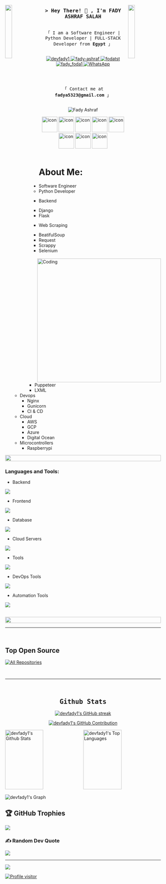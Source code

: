 <!-- [![wakatime](https://wakatime.com/badge/user/eebb3dd8-d9b2-40de-9b88-6fd6cac99dbc.svg)](https://wakatime.com/@eebb3dd8-d9b2-40de-9b88-6fd6cac99dbc) -->

<img align="left" src="https://user-images.githubusercontent.com/65187002/144930161-2f783401-8d27-4fdf-a2f7-cc0ba32f1f1f.gif" width="21%" style="display:inline;"><img align="right" src="https://user-images.githubusercontent.com/65187002/144930161-2f783401-8d27-4fdf-a2f7-cc0ba32f1f1f.gif" width="21%" style="display:inline;">


<!-- Intro  -->
<h3 align="center">
        <samp>&gt; Hey There! 👋 , I'm FADY ASHRAF SALAH
        </samp>
</h3>


<p align="center"> 
  <samp>
    <br>
    「 I am a Software Engineer | Python Developer | FULL-STACK Developer from <b>Egypt</b> 」
    <br>
    <br>
  </samp>
</p>


<p align="center">
 <a href="https://github.com/devfady1" target="blank">
  <img src="https://img.shields.io/badge/GitHub-100000?style=for-the-badge&logo=github&logoColor=white" alt="devfady1" />
 </a>
 <a href="https://www.linkedin.com/in/fady-ashraf-172OO5/" target="_blank">
  <img src="https://img.shields.io/badge/LinkedIn-0077B5?style=for-the-badge&logo=linkedin&logoColor=white" alt="fady-ashraf"/>
 </a>
 <a href="https://www.facebook.com/fodatst" target="_blank">
  <img src="https://img.shields.io/badge/Facebook-20BEFF?&style=for-the-badge&logo=facebook&logoColor=white" alt="fodatst"  />
 </a> 
 <a href="https://www.instagram.com/fady_foda1/" target="_blank">
  <img src="https://img.shields.io/badge/Instagram-E4405F?style=for-the-badge&logo=instagram&logoColor=white" alt="fady_foda1"  />
 </a>
 <a href="http://Wa.me/201551954315" target="_blank">
  <img src="https://img.shields.io/badge/whatsapp%20-128C7E.svg?style=for-the-badge&logo=whatsapp&logoColor=white" alt="WhatsApp"  />
 </a> 
</p>
<br />
<p align="center"> 
  <samp>
    <br>
    「 Contact me at <b>fadya5323@gmail.com</b> 」
    <br>
    <br>
  </samp>
</p>

<p align="center"> 
 <img src="https://komarev.com/ghpvc/?username=devfady1&label=Profile%20views&color=0e75b6&style=flat" alt="Fady Ashraf" /> 
</p>

<div align="center">
  <img src="https://techstack-generator.vercel.app/python-icon.svg" alt="icon" width="50" height="50" />
  <img src="https://techstack-generator.vercel.app/django-icon.svg" alt="icon" width="50" height="50" />
  <img src="https://techstack-generator.vercel.app/js-icon.svg" alt="icon" width="50" height="50" />
  <img src="https://techstack-generator.vercel.app/restapi-icon.svg" alt="icon" width="50" height="50" />
      
  <img src="https://techstack-generator.vercel.app/docker-icon.svg" alt="icon" width="50" height="50" />
  <img src="https://techstack-generator.vercel.app/nginx-icon.svg" alt="icon" width="50" height="50" />
  <img src="https://techstack-generator.vercel.app/aws-icon.svg" alt="icon" width="50" height="50" />
  <img src="https://techstack-generator.vercel.app/mysql-icon.svg" alt="icon" width="50" height="50" />
</div>

<br>

#  About Me:

<img align="right" alt="Coding" width="400" src="https://user-images.githubusercontent.com/74038190/229223263-cf2e4b07-2615-4f87-9c38-e37600f8381a.gif">


- Software Engineer 
  - Python Developer 
    - Backend 
      - Django 
      - Flask 
 
    - Web Scraping
      - BeatifulSoup
      - Request
      - Scrappy
      - Selenium
      - Puppeteer
      - LXML
  - Devops
    - Nginx
    - Gunicorn
    - CI & CD
  - Cloud
    - AWS
    - GCP
    - Azure
    - Digital Ocean
  - Microcontrollers 
    - Raspberrypi

<img src="https://i.imgur.com/dBaSKWF.gif" height="20" width="100%">

<h3 align="left">Languages and Tools:</h3>

- Backend
<p align="left">
  <a href="https://skillicons.dev">
    <img src="https://skillicons.dev/icons?i=py,django,js,nodejs,flask,fastapi,express" />
  </a>
</p>

- Frontend
<p align="left">
  <a href="https://skillicons.dev">
    <img src="https://skillicons.dev/icons?i=qt,js,html,css,bootstrap,tailwind,materialui" />
  </a>
</p>

- Database
<p align="left">
  <a href="https://skillicons.dev">
    <img src="https://skillicons.dev/icons?i=mysql,postgresql,mongodb,redis" />
  </a>
</p>

- Cloud Servers
<p align="left">
  <a href="https://skillicons.dev">
    <img src="https://skillicons.dev/icons?i=aws,gcp,azure,heroku,firebase,cloudflare,vercel" />
  </a>
</p>

- Tools
<p align="left">
  <a href="https://skillicons.dev">
    <img src="https://skillicons.dev/icons?i=git,github,docker,idea,vscode,postman,linux,ubuntu,figma,xd" />
  </a>
</p>

- DevOps Tools
<p align="left">
  <a href="https://skillicons.dev">
    <img src="https://skillicons.dev/icons?i=docker,nginx,ansible" />
  </a>
</p>

- Automation Tools
<p align="left">
  <a href="https://skillicons.dev">
    <img src="https://skillicons.dev/icons?i=selenium" />
  </a>
</p>

<br/>

<img src="https://i.imgur.com/dBaSKWF.gif" height="20" width="100%">

<br/>
<hr/>
<br/>

## Top Open Source 
<p align="left">
  <a href="https://github.com/devfady1?tab=repositories" target="_blank"><img alt="All Repositories" title="All Repositories" src="https://img.shields.io/badge/-All%20Repos-2962FF?style=for-the-badge&logo=koding&logoColor=white"/></a>
</p>

<br/>
<hr/>
<br/>

<h2 align="center">
             <samp> Github Stats </samp>
</h2>

<p align="center">
  <a href="https://github.com/devfady1">
    <img src="https://github-readme-streak-stats.herokuapp.com/?user=devfady1&theme=radical&border=7F3FBF&background=0D1117" alt="devfady1's GitHub streak"/>
  </a>
</p>

<p align="center">
  <a href="https://github.com/devfady1">
    <img src="https://github-profile-summary-cards.vercel.app/api/cards/profile-details?username=devfady1&theme=radical" alt="devfady1's GitHub Contribution"/>
  </a>
</p>

<a> 
    <a href="https://github.com/devfady1"><img alt="devfady1's Github Stats" src="https://denvercoder1-github-readme-stats.vercel.app/api?username=devfady1&show_icons=true&count_private=true&theme=react&border_color=7F3FBF&bg_color=0D1117&title_color=F85D7F&icon_color=F8D866" height="192px" width="49.5%"/></a>
  <a href="https://github.com/devfady1"><img alt="devfady1's Top Languages" src="https://denvercoder1-github-readme-stats.vercel.app/api/top-langs/?username=devfady1&langs_count=8&layout=compact&theme=react&border_color=7F3FBF&bg_color=0D1117&title_color=F85D7F&icon_color=F8D866" height="192px" width="49.5%"/></a>
  <br/>
</a>

![devfady1's Graph](https://github-readme-activity-graph.vercel.app/graph?username=devfady1&custom_title=devfady1's%20GitHub%20Activity%20Graph&bg_color=0D1117&color=7F3FBF&line=7F3FBF&point=7F3FBF&area_color=FFFFFF&title_color=FFFFFF&area=true)

## 🏆 GitHub Trophies
![](https://github-profile-trophy.vercel.app/?username=devfady1&theme=radical&no-frame=false&no-bg=false&margin-w=4)

### ✍️ Random Dev Quote
![](https://quotes-github-readme.vercel.app/api?type=horizontal&theme=radical)

---
[![](https://visitcount.itsvg.in/api?id=devfady1&icon=0&color=0)](https://visitcount.itsvg.in)

<a href="https://komarev.com/ghpvc/?username=devfady1">
  <img align="center" src="https://komarev.com/ghpvc/?username=devfady1&label=Visitors&color=0e75b6&style=flat" alt="Profile visitor" />
</a>
